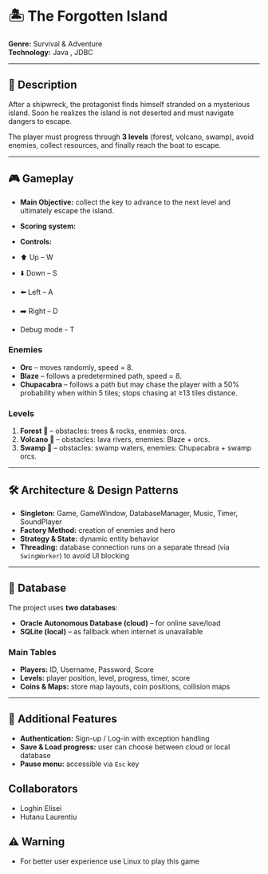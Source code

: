 # 🏝️ The Forgotten Island

**Genre:** Survival & Adventure  
**Technology:** Java , JDBC

---

## 📖 Description

After a shipwreck, the protagonist finds himself stranded on a mysterious island. Soon he realizes the island is not deserted and must navigate dangers to escape.  

The player must progress through **3 levels** (forest, volcano, swamp), avoid enemies, collect resources, and finally reach the boat to escape.  

---

## 🎮 Gameplay

- **Main Objective:** collect the key to advance to the next level and ultimately escape the island.  
- **Scoring system:**  

- **Controls:**  
- ⬆️ Up – W  
- ⬇️ Down – S 
- ⬅️ Left – A  
- ➡️ Right – D

- Debug mode - T

### Enemies
- **Orc** – moves randomly, speed = 8.  
- **Blaze** – follows a predetermined path, speed = 8.  
- **Chupacabra** – follows a path but may chase the player with a 50% probability when within 5 tiles; stops chasing at ≥13 tiles distance.  

### Levels
1. **Forest 🌲** – obstacles: trees & rocks, enemies: orcs.  
2. **Volcano 🌋** – obstacles: lava rivers, enemies: Blaze + orcs.  
3. **Swamp 🐉** – obstacles: swamp waters, enemies: Chupacabra + swamp orcs.  

---

## 🛠️ Architecture & Design Patterns

- **Singleton:** Game, GameWindow, DatabaseManager, Music, Timer, SoundPlayer  
- **Factory Method:** creation of enemies and hero  
- **Strategy & State:** dynamic entity behavior  
- **Threading:** database connection runs on a separate thread (via `SwingWorker`) to avoid UI blocking  

---

## 💾 Database

The project uses **two databases**:
- **Oracle Autonomous Database (cloud)** – for online save/load  
- **SQLite (local)** – as fallback when internet is unavailable  

### Main Tables
- **Players:** ID, Username, Password, Score  
- **Levels:** player position, level, progress, timer, score  
- **Coins & Maps:** store map layouts, coin positions, collision maps  

---

## 🔑 Additional Features
- **Authentication:** Sign-up / Log-in with exception handling  
- **Save & Load progress:** user can choose between cloud or local database  
- **Pause menu:** accessible via `Esc` key  

## Collaborators
- Loghin Elisei 
- Hutanu Laurentiu

## ⚠️ Warning 
- For better user experience use Linux to play this game
